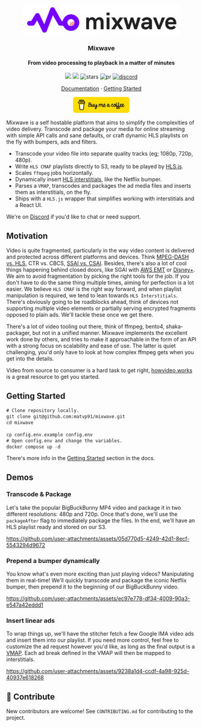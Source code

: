 <div align="center">
  <img src="./public/logo-full.png" width="420" />

  <h3>Mixwave</h3>
  <h4>From video processing to playback in a matter of minutes</h4>
  
  <p align="center">
    <img src="https://img.shields.io/github/license/matvp91/mixwave">
    <img src="https://img.shields.io/github/last-commit/matvp91/mixwave">
    <img src="https://img.shields.io/github/stars/matvp91/mixwave" alt="stars">
    <img src="https://img.shields.io/badge/PR's-welcome-0437F2" alt="pr">
    <a href="https://discord.gg/4hXgz9EsF4">
      <img src="https://img.shields.io/discord/1290252589522223166?v=1" alt="discord">
    </a>
  </p>

  <p align="center">
    <a href="https://matvp91.github.io/mixwave">Documentation</a> · 
    <a href="https://matvp91.github.io/mixwave/getting-started.html">Getting Started</a>
  </p>

  [<img src="./public/button-buy-me-a-coffee.png" width="150" alt="Buy me a coffee button"/>](https://www.buymeacoffee.com/matvp91)
</div>

Mixwave is a self hostable platform that aims to simplify the complexities of video delivery. Transcode and package your media for online streaming with simple API calls and sane defaults, or craft dynamic HLS playlists on the fly with bumpers, ads and filters.

- Transcode your video file into separate quality tracks (eg; 1080p, 720p, 480p).
- Write `HLS CMAF` playlists directly to S3, ready to be played by [HLS.js](https://github.com/video-dev/hls.js).
- Scales `ffmpeg` jobs horizontally.
- Dynamically insert [HLS interstitials](https://developer.apple.com/streaming/GettingStartedWithHLSInterstitials.pdf), like the Netflix bumper.
- Parses a `VMAP`, transcodes and packages the ad media files and inserts them as interstitials, on the fly.
- Ships with a `HLS.js` wrapper that simplifies working with interstitials and a React UI.

We're on [Discord](https://discord.gg/4hXgz9EsF4) if you'd like to chat or need support.

## Motivation

Video is quite fragmented, particularly in the way video content is delivered and protected across different platforms and devices. Think [MPEG-DASH vs. HLS](https://www.gumlet.com/learn/hls-vs-dash/), CTR vs. CBCS, [SSAI vs. CSAI](https://clearcode.cc/blog/client-side-server-side-ad-insertion/). Besides, there's also a lot of cool things happening behind closed doors, like SGAI with [AWS EMT](https://docs.aws.amazon.com/mediatailor/latest/ug/server-guided.html) or [Disney+](https://medium.com/disney-streaming/using-sgai-to-deliver-and-play-ads-with-flexibility-and-scale-b5c18aeb7bca). We aim to avoid fragmentation by picking the right tools for the job. If you don't have to do the same thing multiple times, aiming for perfection is a lot easier. We believe `HLS CMAF` is the right way forward, and when playlist manipulation is required, we tend to lean towards `HLS Interstitials`. There's obviously going to be roadblocks ahead, think of devices not supporting multiple video elements or partially serving encrypted fragments opposed to plain ads. We'll tackle these once we get there.

There's a lot of video tooling out there, think of ffmpeg, bento4, shaka-packager, but not in a unified manner. Mixwave implements the excellent work done by others, and tries to make it approachable in the form of an API with a strong focus on scalability and ease of use. The latter is quiet challenging, you'd only have to look at how complex ffmpeg gets when you get into the details.

Video from source to consumer is a hard task to get right, [howvideo.works](https://howvideo.works/) is a great resource to get you started.

## Getting Started

```shell
# Clone repository locally.
git clone git@github.com:matvp91/mixwave.git
cd mixwave

cp config.env.example config.env
# Open config.env and change the variables.
docker compose up -d
```

There's more info in the [Getting Started](https://matvp91.github.io/mixwave/getting-started.html) section in the docs.

## Demos

### Transcode & Package

Let's take the popular BigBuckBunny MP4 video and package it in two different resolutions: 480p and 720p. Once that's done, we'll use the `packageAfter` flag to immediately package the files. In the end, we'll have an HLS playlist ready and stored on our S3.

https://github.com/user-attachments/assets/05d770d5-4249-42d1-8ecf-5543294d9672

### Prepend a bumper dynamically

You know what's even more exciting than just playing videos? Manipulating them in real-time! We'll quickly transcode and package the iconic Netflix bumper, then prepend it to the beginning of our BigBuckBunny video.

https://github.com/user-attachments/assets/ec97e778-df34-4009-90a3-e547a42eddd1

### Insert linear ads

To wrap things up, we'll have the stitcher fetch a few Google IMA video ads and insert them into our playlist. If you need more control, feel free to customize the ad request however you'd like, as long as the final output is a [VMAP](https://www.iab.com/guidelines/vmap/). Each ad break defined in the VMAP will then be mapped to interstitials.

https://github.com/user-attachments/assets/9238a1d4-ccdf-4a98-925d-40937e618268

## 🤝 Contribute

New contributors are welcome! See `CONTRIBUTING.md` for contributing to the project.
